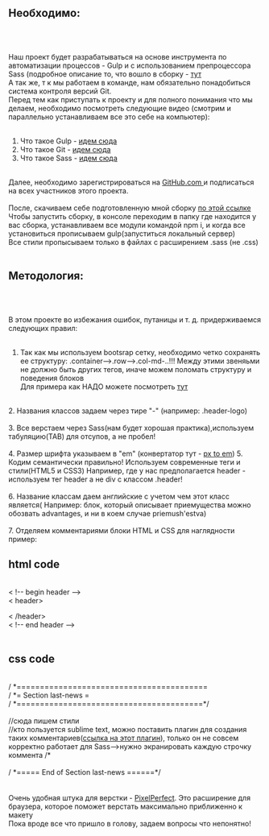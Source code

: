 
<h2>Необходимо: </h2><br>
<br>

Наш проект будет разрабатываться на основе инструмента по автоматизации процессов - Gulp и с использованием препроцессора Sass (подробное описание то, что вошло в сборку  - <a href="http://webdesign-master.ru/blog/tools/2016-08-19-optimizedhtml.html">тут</a><br>
А так же, т к мы работаем в команде, нам обязательно понадобиться система контроля версий Git.
<br>
Перед тем как приступать к проекту и для полного понимания что мы делаем, необходимо посмотреть следующие видео (смотрим и параллельно устанавливаем все это себе на компьютер): <br>
<br>

1. Что такое Gulp - <a href="http://webdesign-master.ru/blog/tools/2016-03-09-gulp-beginners.html">идем сюда</a><br>
2. Что такое Git - <a href="https://geekbrains.ru/courses/66">идем сюда</a><br>
3. Что такое Sass - <a href="http://webdesign-master.ru/blog/tools/2016-06-04-sass.html">идем сюда</a><br>
<br>
Далее, необходимо зарегистрироваться на <a href="http//gitHub.com ">GitHub.com </a> и подписаться на всех участников этого проекта. <br>
<br>
После, скачиваем себе подготовленную мной сборку <a href="">по этой ссылке</a> 	<br>
Чтобы запустить сборку, в консоле переходим в папку где находится у вас сборка, устанавливаем все модули командой npm i, и когда все установиться  прописываем gulp(запуститься локальный сервер)<br>
Все стили пропысываем только в файлах с расширением .sass (не .css) <br>

<br>

<h2>Методология: </h2><br>
<br>

В этом проекте во избежания ошибок, путаницы и т. д. придерживаемся следующих правил: <br>
<br>
1. Так как мы используем bootsrap сетку, необходимо четко сохранять ее структуру: .container-->.row-->.col-md-..!!! Между этими звеняьми не должно быть других тегов, иначе можем поломать структуру и поведения блоков <br>
Для примера как НАДО можете посмотреть  <a href="https://landing.fxopen.com/forex-accounts/">тут</a> <br>
<br>
2. Названия классов задаем через тире "-" (например: .header-logo) <br>
<br>
3. Все верстаем через Sass(нам будет хорошая практика),используем табуляцию(TAB) для отсупов, а не пробел! <br>
<br>
4. Размер шрифта указываем в "em" (конвертатор тут - <a href="http://pxtoem.com/">px to em</a>)
5. Кодим семантически правильно! Используем современные теги и стили(HTML5 и CSS3) Например, где у нас предполагается header - используем тег header а не div с классом .header! <br>
<br>
6. Название классам даем английские с учетом чем этот класс является( Например: блок, который описывает приемущества можно обозвать advantages, и ни в коем случае priemush'estva) <br>
<br>
7. Отделяем комментариями блоки HTML и CSS для наглядности<br>
пример: <br>
<h2>html code</h2> <br>
< !-- begin header --> <br>
< header> <br>
	
< /header> <br>
< !-- end header --> <br>
<br>
<h2>css code</h2> <br>
/ *========================================= <br>
/ *=            Section last-news          = <br>
/ *========================================*/ <br>
<br>
//сюда пишем стили<br>
//кто пользуется sublime text, можно поставить плагин для создания таких комментариев(<a href="https://packagecontrol.io/packages/Comment-Snippets">ссылка на этот плагин</a>), только он не совсем корректно работает для Sass-->нужно экранировать каждую строчку коммента /* <br>
<br>
/ *=====  End of Section last-news  ======*/ <br>
<br>
<br>
Очень удобная штука для верстки - <a href="http://zencoder.ru/web-development/pixel-perfect/">PixelPerfect</a>. Это расширение для браузера, которое поможет верстать максимально приближенно к макету <br>
Пока вроде все что пришло в голову, задаем вопросы что непонятно!


